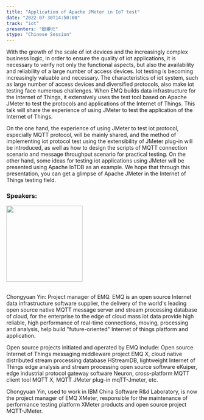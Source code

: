 ```yaml
---
title: "Application of Apache JMeter in IoT test"
date: "2022-07-30T14:50:00"
track: "iot"
presenters: "殷翀元"
stype: "Chinese Session"
---
```

With the growth of the scale of iot devices and the increasingly complex business logic, in order to ensure the quality of iot applications, it is necessary to verify not only the functional aspects, but also the availability and reliability of a large number of access devices. Iot testing is becoming increasingly valuable and necessary.
The characteristics of iot system, such as large number of access devices and diversified protocols, also make iot testing face numerous challenges. When EMQ builds data infrastructure for the Internet of Things, it extensively uses the test tool based on Apache JMeter to test the protocols and applications of the Internet of Things. This talk will share the experience of using JMeter to test the application of the Internet of Things.

On the one hand, the experience of using JMeter to test iot protocol, especially MQTT protocol, will be mainly shared, and the method of implementing iot protocol test using the extensibility of JMeter plug-in will be introduced, as well as how to design the scripts of MQTT connection scenario and message throughput scenario for practical testing. On the other hand, some ideas for testing iot applications using JMeter will be presented using Apache IoTDB as an example. We hope that through this presentation, you can get a glimpse of Apache JMeter in the Internet of Things testing field.

### Speakers: 
<img src="images/speaker/1154.png" width="200" />

<br>Chongyuan Yin: Project manager of EMQ. EMQ is an open source Internet data infrastructure software supplier, the delivery of the world's leading open source native MQTT message server and stream processing database of cloud, for the enterprise to the edge of cloud mass iot data provide high reliable, high performance of real-time connections, moving, processing and analysis, help build "future-oriented" Internet of things platform and application.

Open source projects initiated and operated by EMQ include: Open source Internet of Things messaging middleware project EMQ X, cloud native distributed stream processing database HStreamDB, lightweight Internet of Things edge analysis and stream processing open source software eKuiper, edge industrial protocol gateway software Neuron, cross-platform MQTT client tool MQTT X, MQTT JMeter plug-in mqTT-Jmeter, etc.

Chongyuan Yin, used to work in IBM China Software R&d Laboratory, is now the project manager of EMQ XMeter, responsible for the maintenance of performance testing platform XMeter products and open source project MQTT-JMeter.

 
